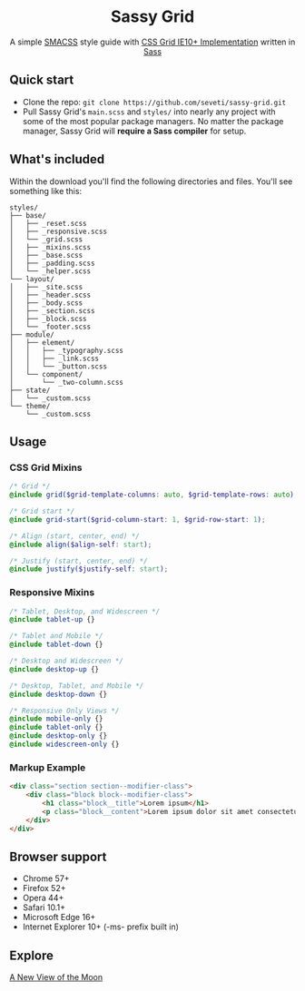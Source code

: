 <h1 align="center">Sassy Grid</h1>
<p align="center">
    A simple <a href="https://smacss.com/">SMACSS</a> style guide with <a href="https://www.w3.org/TR/2011/WD-css3-grid-layout-20110407/">CSS Grid IE10+ Implementation</a> written in <a href="https://sass-lang.com/">Sass</a>
</p>

## Quick start
* Clone the repo: `git clone https://github.com/seveti/sassy-grid.git`
* Pull Sassy Grid's `main.scss` and `styles/` into nearly any project with some of the most popular package managers. No matter the package manager, Sassy Grid will **require a Sass compiler** for setup.

## What's included
Within the download you'll find the following directories and files. You'll see something like this:
```
styles/
├── base/
│   ├── _reset.scss
│   ├── _responsive.scss
│   └── _grid.scss
│   ├── _mixins.scss
│   ├── _base.scss
│   ├── _padding.scss
│   └── _helper.scss
└── layout/
│   ├── _site.scss
│   ├── _header.scss
│   ├── _body.scss
│   ├── _section.scss
│   ├── _block.scss
│   └── _footer.scss
├── module/
│   ├── element/
│   │   ├── _typography.scss
│   │   ├── _link.scss
│   │   └── _button.scss
│   └── component/
│       └── _two-column.scss
├── state/
│   └── _custom.scss
└── theme/
    └── _custom.scss
```

## Usage
### CSS Grid Mixins
```scss
/* Grid */
@include grid($grid-template-columns: auto, $grid-template-rows: auto);

/* Grid start */
@include grid-start($grid-column-start: 1, $grid-row-start: 1);

/* Align (start, center, end) */
@include align($align-self: start);

/* Justify (start, center, end) */
@include justify($justify-self: start);
```

### Responsive Mixins
```scss
/* Tablet, Desktop, and Widescreen */
@include tablet-up {}

/* Tablet and Mobile */
@include tablet-down {}

/* Desktop and Widescreen */
@include desktop-up {}

/* Desktop, Tablet, and Mobile */
@include desktop-down {}

/* Responsive Only Views */
@include mobile-only {}
@include tablet-only {}
@include desktop-only {}
@include widescreen-only {}
```

### Markup Example
```html
<div class="section section--modifier-class">
    <div class="block block--modifier-class">
        <h1 class="block__title">Lorem ipsum</h1>
        <p class="block__content">Lorem ipsum dolor sit amet consectetur adipisicing elit.</div>
    </div>
</div>
```

## Browser support
* Chrome 57+
* Firefox 52+
* Opera 44+
* Safari 10.1+
* Microsoft Edge 16+
* Internet Explorer 10+ (-ms- prefix built in)

## Explore
[A New View of the Moon](https://www.youtube.com/watch?v=XCrJ3NflOpE)